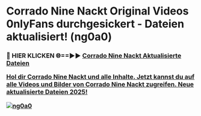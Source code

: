 # Corrado Nine Nackt Original Videos 0nlyFans durchgesickert - Dateien aktualisiert! (ng0a0)

<h3>🔴 HIER KLICKEN 🌐==►► <a href="https://tinyurl.com/h6vf6nb8" rel="nofollow">Corrado Nine Nackt Aktualisierte Dateien

Hol dir Corrado Nine Nackt und alle Inhalte. Jetzt kannst du auf alle Videos und Bilder von Corrado Nine Nackt zugreifen. Neue aktualisierte Dateien 2025!

[![ng0a0](https://i.imgur.com/sD4kR3V.gif)](https://tinyurl.com/h6vf6nb8)
